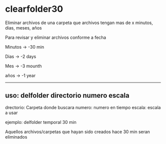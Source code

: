 # clearfolder30
Eliminar archivos de una carpeta que archivos tengan mas de x minutos, dias, meses, años 

 Para revisar y eliminar archivos conforme a fecha


 Minutos -> -30 min

 Dias -> -2 days

 Mes -> -3 mounth

 años -> -1 year

----------
 uso: delfolder directorio numero escala
----------

drectorio: Carpeta donde buscara
numero: numero en tiempo
escala: escala a usar

ejemplo: delfolder temporal 30 min

Aquellos archivos/carpetas que hayan sido creados hace 30 min seran eliminados
